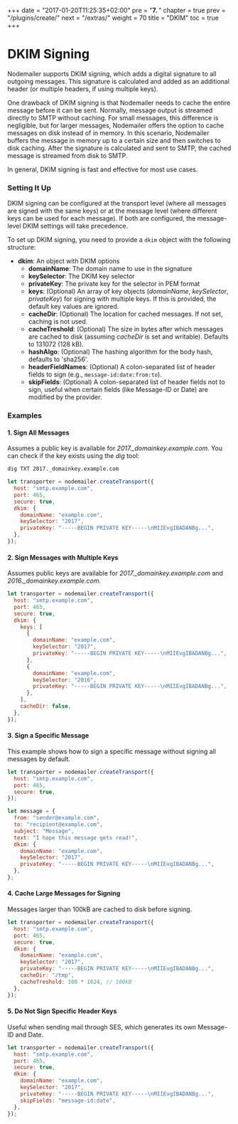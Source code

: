 +++
date = "2017-01-20T11:25:35+02:00"
pre = "<b>7. </b>"
chapter = true
prev = "/plugins/create/"
next = "/extras/"
weight = 70
title = "DKIM"
toc = true
+++

# DKIM Signing

Nodemailer supports DKIM signing, which adds a digital signature to all outgoing messages. This signature is calculated and added as an additional header (or multiple headers, if using multiple keys).

One drawback of DKIM signing is that Nodemailer needs to cache the entire message before it can be sent. Normally, message output is streamed directly to SMTP without caching. For small messages, this difference is negligible, but for larger messages, Nodemailer offers the option to cache messages on disk instead of in memory. In this scenario, Nodemailer buffers the message in memory up to a certain size and then switches to disk caching. After the signature is calculated and sent to SMTP, the cached message is streamed from disk to SMTP.

In general, DKIM signing is fast and effective for most use cases.

### Setting It Up

DKIM signing can be configured at the transport level (where all messages are signed with the same keys) or at the message level (where different keys can be used for each message). If both are configured, the message-level DKIM settings will take precedence.

To set up DKIM signing, you need to provide a `dkim` object with the following structure:

- **dkim**: An object with DKIM options
  - **domainName**: The domain name to use in the signature
  - **keySelector**: The DKIM key selector
  - **privateKey**: The private key for the selector in PEM format
  - **keys**: (Optional) An array of key objects (_domainName_, _keySelector_, _privateKey_) for signing with multiple keys. If this is provided, the default key values are ignored.
  - **cacheDir**: (Optional) The location for cached messages. If not set, caching is not used.
  - **cacheTreshold**: (Optional) The size in bytes after which messages are cached to disk (assuming _cacheDir_ is set and writable). Defaults to 131072 (128 kB).
  - **hashAlgo**: (Optional) The hashing algorithm for the body hash, defaults to 'sha256'.
  - **headerFieldNames**: (Optional) A colon-separated list of header fields to sign (e.g., `message-id:date:from:to`).
  - **skipFields**: (Optional) A colon-separated list of header fields not to sign, useful when certain fields (like Message-ID or Date) are modified by the provider.

### Examples

#### 1. Sign All Messages

Assumes a public key is available for _2017.\_domainkey.example.com_. You can check if the key exists using the _dig_ tool:

```bash
dig TXT 2017._domainkey.example.com
```

```javascript
let transporter = nodemailer.createTransport({
  host: "smtp.example.com",
  port: 465,
  secure: true,
  dkim: {
    domainName: "example.com",
    keySelector: "2017",
    privateKey: "-----BEGIN PRIVATE KEY-----\nMIIEvgIBADANBg...",
  },
});
```

#### 2. Sign Messages with Multiple Keys

Assumes public keys are available for _2017.\_domainkey.example.com_ and _2016.\_domainkey.example.com_.

```javascript
let transporter = nodemailer.createTransport({
  host: "smtp.example.com",
  port: 465,
  secure: true,
  dkim: {
    keys: [
      {
        domainName: "example.com",
        keySelector: "2017",
        privateKey: "-----BEGIN PRIVATE KEY-----\nMIIEvgIBADANBg...",
      },
      {
        domainName: "example.com",
        keySelector: "2016",
        privateKey: "-----BEGIN PRIVATE KEY-----\nMIIEvgIBADANBg...",
      },
    ],
    cacheDir: false,
  },
});
```

#### 3. Sign a Specific Message

This example shows how to sign a specific message without signing all messages by default.

```javascript
let transporter = nodemailer.createTransport({
  host: "smtp.example.com",
  port: 465,
  secure: true,
});

let message = {
  from: "sender@example.com",
  to: "recipient@example.com",
  subject: "Message",
  text: "I hope this message gets read!",
  dkim: {
    domainName: "example.com",
    keySelector: "2017",
    privateKey: "-----BEGIN PRIVATE KEY-----\nMIIEvgIBADANBg...",
  },
};
```

#### 4. Cache Large Messages for Signing

Messages larger than 100kB are cached to disk before signing.

```javascript
let transporter = nodemailer.createTransport({
  host: "smtp.example.com",
  port: 465,
  secure: true,
  dkim: {
    domainName: "example.com",
    keySelector: "2017",
    privateKey: "-----BEGIN PRIVATE KEY-----\nMIIEvgIBADANBg...",
    cacheDir: "/tmp",
    cacheTreshold: 100 * 1024, // 100kB
  },
});
```

#### 5. Do Not Sign Specific Header Keys

Useful when sending mail through SES, which generates its own Message-ID and Date.

```javascript
let transporter = nodemailer.createTransport({
  host: "smtp.example.com",
  port: 465,
  secure: true,
  dkim: {
    domainName: "example.com",
    keySelector: "2017",
    privateKey: "-----BEGIN PRIVATE KEY-----\nMIIEvgIBADANBg...",
    skipFields: "message-id:date",
  },
});
```
